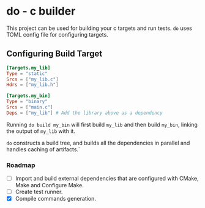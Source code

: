# do - c builder

This project can be used for building your c targets and run tests.
`do` uses TOML config file for configuring targets.

## Configuring Build Target
```toml
[Targets.my_lib]
Type = "static"
Srcs = ["my_lib.c"]
Hdrs = ["my_lib.h"]

[Targets.my_bin]
Type = "binary"
Srcs = ["main.c"]
Deps = ["my_lib"] # Add the library above as a dependency
```

Running `do build my_bin` will first build `my_lib` and then build `my_bin`, linking the
output of `my_lib` with it.

`do` constructs a build tree, and builds all the dependencies in parallel and handles caching
of artifacts.`

### Roadmap
- [ ] Import and build external dependencies that are configured with CMake, Make and Configure Make.
- [ ] Create test runner.
- [x] Compile commands generation.